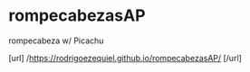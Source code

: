 # rompecabezasAP
rompecabeza w/ Picachu

[url] /https://rodrigoezequiel.github.io/rompecabezasAP/  [/url]
 
 
